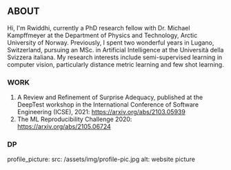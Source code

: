 ## ABOUT

Hi, I'm Rwiddhi, currently a PhD research fellow with Dr. Michael Kampffmeyer at the Department of Physics and Technology, Arctic University of Norway. Previously, I spent two wonderful years in Lugano, Switzerland, pursuing an MSc. in Artificial Intelligence at the Università della Svizzera italiana. My research interests include semi-supervised learning in computer vision, particularly distance metric learning and few shot learning. 


### WORK

1. A Review and Refinement of Surprise Adequacy, published at the DeepTest workshop in the International Conference of Software Engineering (ICSE), 2021: https://arxiv.org/abs/2103.05939
2. The ML Reproducibility Challenge 2020: https://arxiv.org/abs/2105.06724 

### DP

profile_picture:
  src: /assets/img/profile-pic.jpg
  alt: website picture
